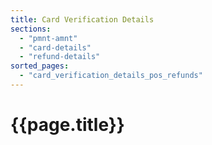 ```yaml
---
title: Card Verification Details
sections:
  - "pmnt-amnt"
  - "card-details"
  - "refund-details"
sorted_pages:
  - "card_verification_details_pos_refunds"
---
```

# {{page.title}}
